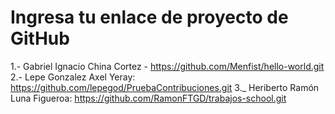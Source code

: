 # Ingresa tu enlace de proyecto de GitHub

1.- Gabriel Ignacio China Cortez - https://github.com/Menfist/hello-world.git
2.- Lepe Gonzalez Axel Yeray: https://github.com/lepegod/PruebaContribuciones.git
3._ Heriberto Ramón Luna Figueroa: https://github.com/RamonFTGD/trabajos-school.git

